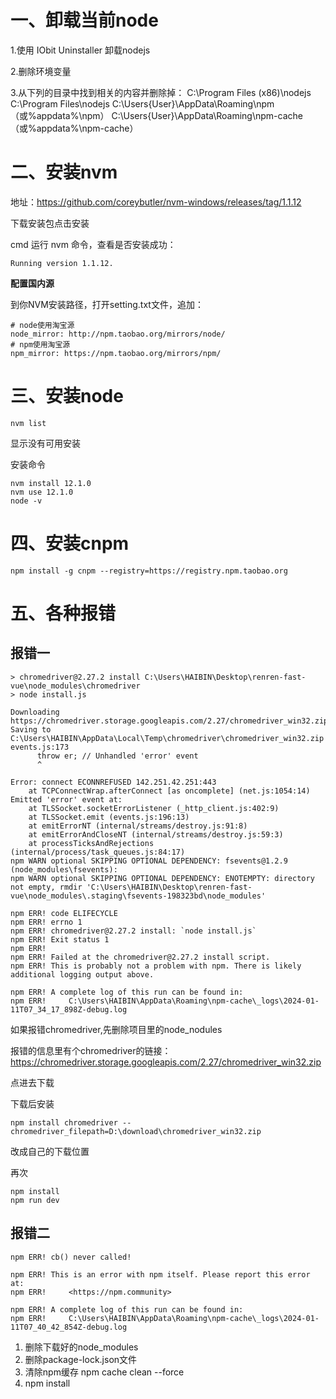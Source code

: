 # 一、卸载当前node

1.使用 IObit Uninstaller 卸载nodejs

2.删除环境变量

3.从下列的目录中找到相关的内容并删除掉：
C:\Program Files (x86)\nodejs
C:\Program Files\nodejs
C:\Users\{User}\AppData\Roaming\npm（或%appdata%\npm）
C:\Users\{User}\AppData\Roaming\npm-cache（或%appdata%\npm-cache）

# 二、安装nvm

地址：https://github.com/coreybutler/nvm-windows/releases/tag/1.1.12

下载安装包点击安装

cmd 运行 nvm 命令，查看是否安装成功：

```shell
Running version 1.1.12.
```

**配置国内源**

到你NVM安装路径，打开setting.txt文件，追加：

```shell
# node使用淘宝源
node_mirror: http://npm.taobao.org/mirrors/node/ 
# npm使用淘宝源
npm_mirror: https://npm.taobao.org/mirrors/npm/
```

# 三、安装node

```shell
nvm list
```

显示没有可用安装

安装命令

```shell
nvm install 12.1.0
nvm use 12.1.0
node -v
```



# 四、安装cnpm

```shell
npm install -g cnpm --registry=https://registry.npm.taobao.org
```

# 五、各种报错

## 报错一

```shell
> chromedriver@2.27.2 install C:\Users\HAIBIN\Desktop\renren-fast-vue\node_modules\chromedriver
> node install.js

Downloading https://chromedriver.storage.googleapis.com/2.27/chromedriver_win32.zip
Saving to C:\Users\HAIBIN\AppData\Local\Temp\chromedriver\chromedriver_win32.zip
events.js:173
      throw er; // Unhandled 'error' event
      ^

Error: connect ECONNREFUSED 142.251.42.251:443
    at TCPConnectWrap.afterConnect [as oncomplete] (net.js:1054:14)
Emitted 'error' event at:
    at TLSSocket.socketErrorListener (_http_client.js:402:9)
    at TLSSocket.emit (events.js:196:13)
    at emitErrorNT (internal/streams/destroy.js:91:8)
    at emitErrorAndCloseNT (internal/streams/destroy.js:59:3)
    at processTicksAndRejections (internal/process/task_queues.js:84:17)
npm WARN optional SKIPPING OPTIONAL DEPENDENCY: fsevents@1.2.9 (node_modules\fsevents):
npm WARN optional SKIPPING OPTIONAL DEPENDENCY: ENOTEMPTY: directory not empty, rmdir 'C:\Users\HAIBIN\Desktop\renren-fast-vue\node_modules\.staging\fsevents-198323bd\node_modules'

npm ERR! code ELIFECYCLE
npm ERR! errno 1
npm ERR! chromedriver@2.27.2 install: `node install.js`
npm ERR! Exit status 1
npm ERR!
npm ERR! Failed at the chromedriver@2.27.2 install script.
npm ERR! This is probably not a problem with npm. There is likely additional logging output above.

npm ERR! A complete log of this run can be found in:
npm ERR!     C:\Users\HAIBIN\AppData\Roaming\npm-cache\_logs\2024-01-11T07_34_17_898Z-debug.log
```

如果报错chromedriver,先删除项目里的node_nodules

报错的信息里有个chromedriver的链接：https://chromedriver.storage.googleapis.com/2.27/chromedriver_win32.zip

点进去下载

下载后安装

```
npm install chromedriver --chromedriver_filepath=D:\download\chromedriver_win32.zip
```

改成自己的下载位置

再次

```shell
npm install
npm run dev
```

## 报错二

```shell
npm ERR! cb() never called!

npm ERR! This is an error with npm itself. Please report this error at:
npm ERR!     <https://npm.community>

npm ERR! A complete log of this run can be found in:
npm ERR!     C:\Users\HAIBIN\AppData\Roaming\npm-cache\_logs\2024-01-11T07_40_42_854Z-debug.log
```

1. 删除下载好的node_modules
2. 删除package-lock.json文件
3. 清除npm缓存 npm cache clean --force
4. npm install
